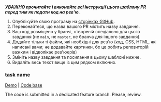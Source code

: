 _**УВАЖНО прочитайте і виконайте всі інструкції цього шаблону PR перед тим як подати код на рев'ю.**_
1. Опублікуйте свою програму на [сторінках GitHub](https://github.com/kottans/frontend-2021-homeworks/blob/main/publish-your-app.md).
1. Переконайтеся, що назва вашого PR містить назву завдання.
1. Ваш код розміщено у бранчі, створеній спеціально для цього завдання (не `main`, не `master`, не бранча для іншого завдання).
1. Додайте тільки ті файли, які необхідні для рев'ю (код, CSS, HTML, які написані вами; не додавайте картинки, бо це робить репозиторій важким і відволікає рев'юерів)
1. Змініть назву завдання та посилання в цьому шаблоні нижче.
1. Видаліть весь текст вище із цим рядком включно.

### task name

[Demo](https://maximmorenko.github.io/kottans-frontend) |
[Code base](https://github.com/maximmorenko/kottans-frontend)

The code is submitted in a dedicated feature branch.
Please, review.
